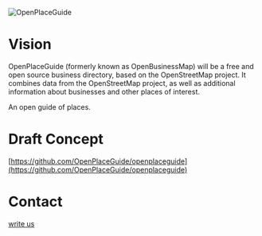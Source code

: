 ![OpenPlaceGuide](https://openplaceguide.org/logo.png)


# Vision

OpenPlaceGuide (formerly known as OpenBusinessMap) will be a free and open source business directory, based on the OpenStreetMap project.
It combines data from the OpenStreetMap project, as well as additional information about businesses and
other places of interest.

An open guide of places.

# Draft Concept

[https://github.com/OpenPlaceGuide/openplaceguide](https://github.com/OpenPlaceGuide/openplaceguide)

# Contact

[write us](mailto:info@addismap.com?subject=OpenPlaceGuide)

